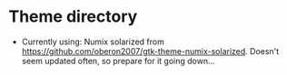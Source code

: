 # Theme directory
* Currently using: Numix solarized from https://github.com/oberon2007/gtk-theme-numix-solarized. Doesn't seem updated often, so prepare for it going down...
